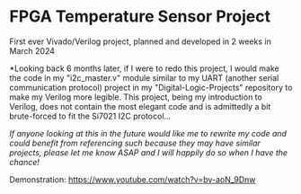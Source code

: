 # FPGA Temperature Sensor Project

First ever Vivado/Verilog project, planned and developed in 2 weeks in March 2024

*Looking back 6 months later, if I were to redo this project, I would make the code in my "i2c_master.v" module similar to my UART (another serial communication protocol) project in my "Digital-Logic-Projects" repository to make my Verilog more legible. This project, being my introduction to Verilog, does not contain the most elegant code and is admittedly a bit brute-forced to fit the Si7021 I2C protocol...

*If anyone looking at this in the future would like me to rewrite my code and could benefit from referencing such because they may have similar projects, please let me know ASAP and I will happily do so when I have the chance!*

Demonstration:
https://www.youtube.com/watch?v=bv-aoN_9Dnw
